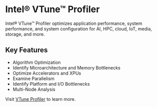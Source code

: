 # Intel® VTune™ Profiler

Intel® VTune™ Profiler optimizes application performance, system performance, and system configuration for AI, HPC, cloud, IoT, media, storage, and more.

## Key Features
- Algorithm Optimization
- Identify Microarchitecture and Memory Bottlenecks
- Optimize Accelerators and XPUs
- Examine Parallelism
- Identify Platform and I/O Bottlenecks
- Multi-Node Analysis

Visit [VTune Profiler](https://www.intel.com/content/www/us/en/developer/tools/oneapi/vtune-profiler.html) to learn more.
